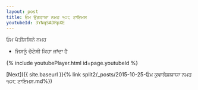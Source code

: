 ```yaml
---
layout: post
title: ਓਮ ਉਗਰਾਯਾ ਨਮਹ ੧੦੮ ਟਾਇਮਸ
youtubeId: 3YNqSADRpXE
---
```

 
 
 ਓਮ ਪੱਤੀਸਸਿਨੇ ਨਮਹ  
 
 -  ਜਿਸਨੂੰ ਚੱਟੇਸੀ ਕਿਹਾ ਜਾਂਦਾ ਹੈ 
 
  
 
  
 
 
 
 
 
 


{% include youtubePlayer.html id=page.youtubeId %}
 
[Next]({{ site.baseurl }}{% link  split2/_posts/2015-10-25-ਓਮ ਕੁਵਾਲੇਸ਼ਯਾਯਾ ਨਮਹ ੧੦੮ ਟਾਇਮਸ.md%})
 

